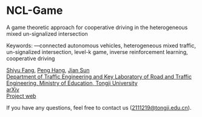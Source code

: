 # NCL-Game
A game theoretic approach for cooperative driving in the heterogeneous mixed un-signalized intersection

Keywords: —connected autonomous vehicles, heterogeneous mixed traffic, un-signalized intersection, level-k game, inverse reinforcement learning, cooperative driving

[Shiyu Fang](https://tops.tongji.edu.cn/info/1033/1190.htm), [Peng Hang](https://tops.tongji.edu.cn/info/1031/1383.htm), [Jian Sun](https://tops.tongji.edu.cn/info/1031/1187.htm)  
[Department of Traffic Engineering and Key Laboratory of Road and Traffic Engineering, Ministry of Education, Tongji University](https://tops.tongji.edu.cn/)  
[arXiv](https://arxiv.org/abs/2305.03563)  
[Project web](https://fangshiyuu.github.io/NCL-Game/)

If you have any questions, feel free to contact us (2111219@tongji.edu.cn).
